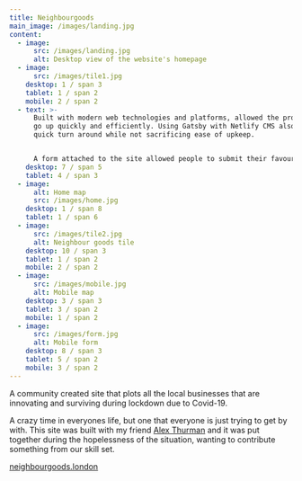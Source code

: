 ```yaml
---
title: Neighbourgoods
main_image: /images/landing.jpg
content:
  - image:
      src: /images/landing.jpg
      alt: Desktop view of the website's homepage
  - image:
      src: /images/tile1.jpg
    desktop: 1 / span 3
    tablet: 1 / span 2
    mobile: 2 / span 2
  - text: >-
      Built with modern web technologies and platforms, allowed the project to
      go up quickly and efficiently. Using Gatsby with Netlify CMS also allowed
      quick turn around while not sacrificing ease of upkeep.


      A form attached to the site allowed people to submit their favourite businesses, while still allowing us to check the content and ultimately give us the final say on pushing the businesses.
    desktop: 7 / span 5
    tablet: 4 / span 3
  - image:
      alt: Home map
      src: /images/home.jpg
    desktop: 1 / span 8
    tablet: 1 / span 6
  - image:
      src: /images/tile2.jpg
      alt: Neighbour goods tile
    desktop: 10 / span 3
    tablet: 1 / span 2
    mobile: 2 / span 2
  - image:
      src: /images/mobile.jpg
      alt: Mobile map
    desktop: 3 / span 3
    tablet: 3 / span 2
    mobile: 1 / span 2
  - image:
      src: /images/form.jpg
      alt: Mobile form
    desktop: 8 / span 3
    tablet: 5 / span 2
    mobile: 3 / span 2
---
```


A community created site that plots all the local businesses that are innovating and surviving during lockdown due to Covid-19.

A crazy time in everyones life, but one that everyone is just trying to get by with. This site was built with my friend [Alex Thurman](http://www.alex-thurman.com/) and it was put together during the hopelessness of the situation, wanting to contribute something from our skill set.

[neighbourgoods.london](https://neighbourgoods.london)
